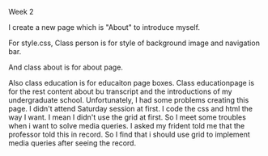 Week 2

I create a new page which is "About" to introduce myself.

For style.css,
Class person is for style of background image and navigation bar.

And class about is for about page.

Also class education is for educaiton page boxes. Class educationpage is for the rest content about bu transcript and the introductions of my undergraduate school.
Unfortunately, I had some problems creating this page.
I didn't attend Saturday session at first. I code the css and html the way I want. I mean I didn't use the grid at first. So I meet some troubles when i want to solve media queries.
I asked my frident told me that the professor told this in record. So I find that i should use grid to implement media queries after seeing the record.